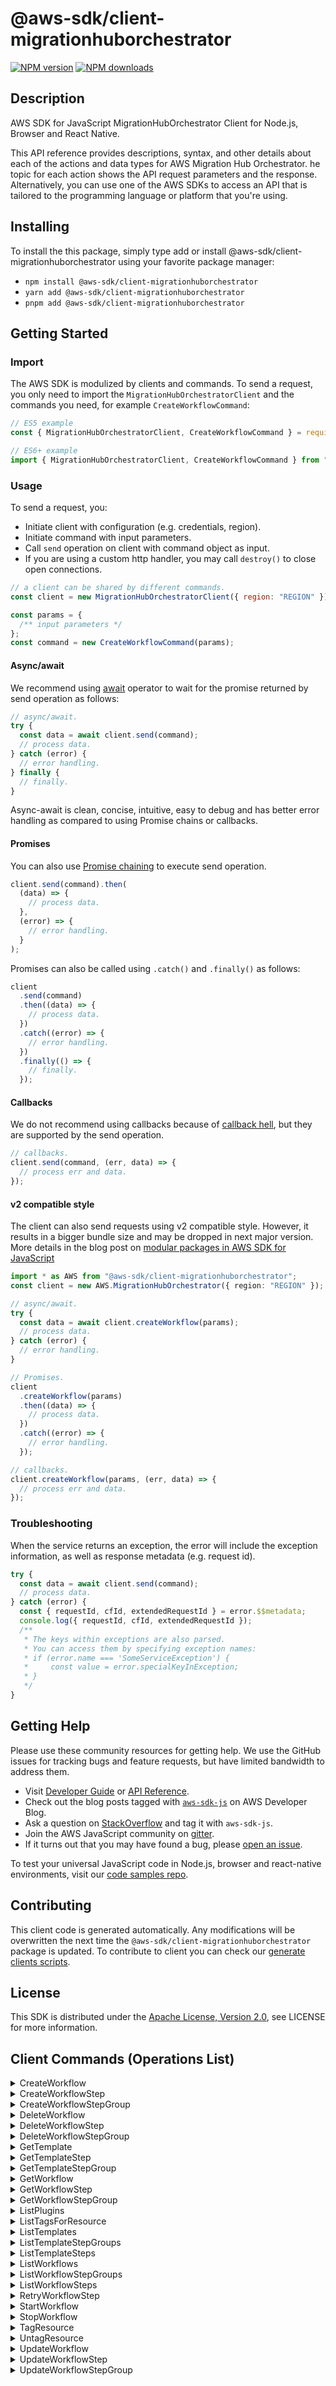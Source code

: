 <!-- generated file, do not edit directly -->

# @aws-sdk/client-migrationhuborchestrator

[![NPM version](https://img.shields.io/npm/v/@aws-sdk/client-migrationhuborchestrator/latest.svg)](https://www.npmjs.com/package/@aws-sdk/client-migrationhuborchestrator)
[![NPM downloads](https://img.shields.io/npm/dm/@aws-sdk/client-migrationhuborchestrator.svg)](https://www.npmjs.com/package/@aws-sdk/client-migrationhuborchestrator)

## Description

AWS SDK for JavaScript MigrationHubOrchestrator Client for Node.js, Browser and React Native.

<p>This API reference provides descriptions, syntax, and other details about each of the
actions and data types for AWS Migration Hub Orchestrator. he topic for each action shows the API
request parameters and the response. Alternatively, you can use one of the AWS SDKs to
access an API that is tailored to the programming language or platform that you're
using.</p>

## Installing

To install the this package, simply type add or install @aws-sdk/client-migrationhuborchestrator
using your favorite package manager:

- `npm install @aws-sdk/client-migrationhuborchestrator`
- `yarn add @aws-sdk/client-migrationhuborchestrator`
- `pnpm add @aws-sdk/client-migrationhuborchestrator`

## Getting Started

### Import

The AWS SDK is modulized by clients and commands.
To send a request, you only need to import the `MigrationHubOrchestratorClient` and
the commands you need, for example `CreateWorkflowCommand`:

```js
// ES5 example
const { MigrationHubOrchestratorClient, CreateWorkflowCommand } = require("@aws-sdk/client-migrationhuborchestrator");
```

```ts
// ES6+ example
import { MigrationHubOrchestratorClient, CreateWorkflowCommand } from "@aws-sdk/client-migrationhuborchestrator";
```

### Usage

To send a request, you:

- Initiate client with configuration (e.g. credentials, region).
- Initiate command with input parameters.
- Call `send` operation on client with command object as input.
- If you are using a custom http handler, you may call `destroy()` to close open connections.

```js
// a client can be shared by different commands.
const client = new MigrationHubOrchestratorClient({ region: "REGION" });

const params = {
  /** input parameters */
};
const command = new CreateWorkflowCommand(params);
```

#### Async/await

We recommend using [await](https://developer.mozilla.org/en-US/docs/Web/JavaScript/Reference/Operators/await)
operator to wait for the promise returned by send operation as follows:

```js
// async/await.
try {
  const data = await client.send(command);
  // process data.
} catch (error) {
  // error handling.
} finally {
  // finally.
}
```

Async-await is clean, concise, intuitive, easy to debug and has better error handling
as compared to using Promise chains or callbacks.

#### Promises

You can also use [Promise chaining](https://developer.mozilla.org/en-US/docs/Web/JavaScript/Guide/Using_promises#chaining)
to execute send operation.

```js
client.send(command).then(
  (data) => {
    // process data.
  },
  (error) => {
    // error handling.
  }
);
```

Promises can also be called using `.catch()` and `.finally()` as follows:

```js
client
  .send(command)
  .then((data) => {
    // process data.
  })
  .catch((error) => {
    // error handling.
  })
  .finally(() => {
    // finally.
  });
```

#### Callbacks

We do not recommend using callbacks because of [callback hell](http://callbackhell.com/),
but they are supported by the send operation.

```js
// callbacks.
client.send(command, (err, data) => {
  // process err and data.
});
```

#### v2 compatible style

The client can also send requests using v2 compatible style.
However, it results in a bigger bundle size and may be dropped in next major version. More details in the blog post
on [modular packages in AWS SDK for JavaScript](https://aws.amazon.com/blogs/developer/modular-packages-in-aws-sdk-for-javascript/)

```ts
import * as AWS from "@aws-sdk/client-migrationhuborchestrator";
const client = new AWS.MigrationHubOrchestrator({ region: "REGION" });

// async/await.
try {
  const data = await client.createWorkflow(params);
  // process data.
} catch (error) {
  // error handling.
}

// Promises.
client
  .createWorkflow(params)
  .then((data) => {
    // process data.
  })
  .catch((error) => {
    // error handling.
  });

// callbacks.
client.createWorkflow(params, (err, data) => {
  // process err and data.
});
```

### Troubleshooting

When the service returns an exception, the error will include the exception information,
as well as response metadata (e.g. request id).

```js
try {
  const data = await client.send(command);
  // process data.
} catch (error) {
  const { requestId, cfId, extendedRequestId } = error.$$metadata;
  console.log({ requestId, cfId, extendedRequestId });
  /**
   * The keys within exceptions are also parsed.
   * You can access them by specifying exception names:
   * if (error.name === 'SomeServiceException') {
   *     const value = error.specialKeyInException;
   * }
   */
}
```

## Getting Help

Please use these community resources for getting help.
We use the GitHub issues for tracking bugs and feature requests, but have limited bandwidth to address them.

- Visit [Developer Guide](https://docs.aws.amazon.com/sdk-for-javascript/v3/developer-guide/welcome.html)
  or [API Reference](https://docs.aws.amazon.com/AWSJavaScriptSDK/v3/latest/index.html).
- Check out the blog posts tagged with [`aws-sdk-js`](https://aws.amazon.com/blogs/developer/tag/aws-sdk-js/)
  on AWS Developer Blog.
- Ask a question on [StackOverflow](https://stackoverflow.com/questions/tagged/aws-sdk-js) and tag it with `aws-sdk-js`.
- Join the AWS JavaScript community on [gitter](https://gitter.im/aws/aws-sdk-js-v3).
- If it turns out that you may have found a bug, please [open an issue](https://github.com/aws/aws-sdk-js-v3/issues/new/choose).

To test your universal JavaScript code in Node.js, browser and react-native environments,
visit our [code samples repo](https://github.com/aws-samples/aws-sdk-js-tests).

## Contributing

This client code is generated automatically. Any modifications will be overwritten the next time the `@aws-sdk/client-migrationhuborchestrator` package is updated.
To contribute to client you can check our [generate clients scripts](https://github.com/aws/aws-sdk-js-v3/tree/main/scripts/generate-clients).

## License

This SDK is distributed under the
[Apache License, Version 2.0](http://www.apache.org/licenses/LICENSE-2.0),
see LICENSE for more information.

## Client Commands (Operations List)

<details>
<summary>
CreateWorkflow
</summary>

[Command API Reference](https://docs.aws.amazon.com/AWSJavaScriptSDK/v3/latest/clients/client-migrationhuborchestrator/classes/createworkflowcommand.html) / [Input](https://docs.aws.amazon.com/AWSJavaScriptSDK/v3/latest/clients/client-migrationhuborchestrator/interfaces/createworkflowcommandinput.html) / [Output](https://docs.aws.amazon.com/AWSJavaScriptSDK/v3/latest/clients/client-migrationhuborchestrator/interfaces/createworkflowcommandoutput.html)

</details>
<details>
<summary>
CreateWorkflowStep
</summary>

[Command API Reference](https://docs.aws.amazon.com/AWSJavaScriptSDK/v3/latest/clients/client-migrationhuborchestrator/classes/createworkflowstepcommand.html) / [Input](https://docs.aws.amazon.com/AWSJavaScriptSDK/v3/latest/clients/client-migrationhuborchestrator/interfaces/createworkflowstepcommandinput.html) / [Output](https://docs.aws.amazon.com/AWSJavaScriptSDK/v3/latest/clients/client-migrationhuborchestrator/interfaces/createworkflowstepcommandoutput.html)

</details>
<details>
<summary>
CreateWorkflowStepGroup
</summary>

[Command API Reference](https://docs.aws.amazon.com/AWSJavaScriptSDK/v3/latest/clients/client-migrationhuborchestrator/classes/createworkflowstepgroupcommand.html) / [Input](https://docs.aws.amazon.com/AWSJavaScriptSDK/v3/latest/clients/client-migrationhuborchestrator/interfaces/createworkflowstepgroupcommandinput.html) / [Output](https://docs.aws.amazon.com/AWSJavaScriptSDK/v3/latest/clients/client-migrationhuborchestrator/interfaces/createworkflowstepgroupcommandoutput.html)

</details>
<details>
<summary>
DeleteWorkflow
</summary>

[Command API Reference](https://docs.aws.amazon.com/AWSJavaScriptSDK/v3/latest/clients/client-migrationhuborchestrator/classes/deleteworkflowcommand.html) / [Input](https://docs.aws.amazon.com/AWSJavaScriptSDK/v3/latest/clients/client-migrationhuborchestrator/interfaces/deleteworkflowcommandinput.html) / [Output](https://docs.aws.amazon.com/AWSJavaScriptSDK/v3/latest/clients/client-migrationhuborchestrator/interfaces/deleteworkflowcommandoutput.html)

</details>
<details>
<summary>
DeleteWorkflowStep
</summary>

[Command API Reference](https://docs.aws.amazon.com/AWSJavaScriptSDK/v3/latest/clients/client-migrationhuborchestrator/classes/deleteworkflowstepcommand.html) / [Input](https://docs.aws.amazon.com/AWSJavaScriptSDK/v3/latest/clients/client-migrationhuborchestrator/interfaces/deleteworkflowstepcommandinput.html) / [Output](https://docs.aws.amazon.com/AWSJavaScriptSDK/v3/latest/clients/client-migrationhuborchestrator/interfaces/deleteworkflowstepcommandoutput.html)

</details>
<details>
<summary>
DeleteWorkflowStepGroup
</summary>

[Command API Reference](https://docs.aws.amazon.com/AWSJavaScriptSDK/v3/latest/clients/client-migrationhuborchestrator/classes/deleteworkflowstepgroupcommand.html) / [Input](https://docs.aws.amazon.com/AWSJavaScriptSDK/v3/latest/clients/client-migrationhuborchestrator/interfaces/deleteworkflowstepgroupcommandinput.html) / [Output](https://docs.aws.amazon.com/AWSJavaScriptSDK/v3/latest/clients/client-migrationhuborchestrator/interfaces/deleteworkflowstepgroupcommandoutput.html)

</details>
<details>
<summary>
GetTemplate
</summary>

[Command API Reference](https://docs.aws.amazon.com/AWSJavaScriptSDK/v3/latest/clients/client-migrationhuborchestrator/classes/gettemplatecommand.html) / [Input](https://docs.aws.amazon.com/AWSJavaScriptSDK/v3/latest/clients/client-migrationhuborchestrator/interfaces/gettemplatecommandinput.html) / [Output](https://docs.aws.amazon.com/AWSJavaScriptSDK/v3/latest/clients/client-migrationhuborchestrator/interfaces/gettemplatecommandoutput.html)

</details>
<details>
<summary>
GetTemplateStep
</summary>

[Command API Reference](https://docs.aws.amazon.com/AWSJavaScriptSDK/v3/latest/clients/client-migrationhuborchestrator/classes/gettemplatestepcommand.html) / [Input](https://docs.aws.amazon.com/AWSJavaScriptSDK/v3/latest/clients/client-migrationhuborchestrator/interfaces/gettemplatestepcommandinput.html) / [Output](https://docs.aws.amazon.com/AWSJavaScriptSDK/v3/latest/clients/client-migrationhuborchestrator/interfaces/gettemplatestepcommandoutput.html)

</details>
<details>
<summary>
GetTemplateStepGroup
</summary>

[Command API Reference](https://docs.aws.amazon.com/AWSJavaScriptSDK/v3/latest/clients/client-migrationhuborchestrator/classes/gettemplatestepgroupcommand.html) / [Input](https://docs.aws.amazon.com/AWSJavaScriptSDK/v3/latest/clients/client-migrationhuborchestrator/interfaces/gettemplatestepgroupcommandinput.html) / [Output](https://docs.aws.amazon.com/AWSJavaScriptSDK/v3/latest/clients/client-migrationhuborchestrator/interfaces/gettemplatestepgroupcommandoutput.html)

</details>
<details>
<summary>
GetWorkflow
</summary>

[Command API Reference](https://docs.aws.amazon.com/AWSJavaScriptSDK/v3/latest/clients/client-migrationhuborchestrator/classes/getworkflowcommand.html) / [Input](https://docs.aws.amazon.com/AWSJavaScriptSDK/v3/latest/clients/client-migrationhuborchestrator/interfaces/getworkflowcommandinput.html) / [Output](https://docs.aws.amazon.com/AWSJavaScriptSDK/v3/latest/clients/client-migrationhuborchestrator/interfaces/getworkflowcommandoutput.html)

</details>
<details>
<summary>
GetWorkflowStep
</summary>

[Command API Reference](https://docs.aws.amazon.com/AWSJavaScriptSDK/v3/latest/clients/client-migrationhuborchestrator/classes/getworkflowstepcommand.html) / [Input](https://docs.aws.amazon.com/AWSJavaScriptSDK/v3/latest/clients/client-migrationhuborchestrator/interfaces/getworkflowstepcommandinput.html) / [Output](https://docs.aws.amazon.com/AWSJavaScriptSDK/v3/latest/clients/client-migrationhuborchestrator/interfaces/getworkflowstepcommandoutput.html)

</details>
<details>
<summary>
GetWorkflowStepGroup
</summary>

[Command API Reference](https://docs.aws.amazon.com/AWSJavaScriptSDK/v3/latest/clients/client-migrationhuborchestrator/classes/getworkflowstepgroupcommand.html) / [Input](https://docs.aws.amazon.com/AWSJavaScriptSDK/v3/latest/clients/client-migrationhuborchestrator/interfaces/getworkflowstepgroupcommandinput.html) / [Output](https://docs.aws.amazon.com/AWSJavaScriptSDK/v3/latest/clients/client-migrationhuborchestrator/interfaces/getworkflowstepgroupcommandoutput.html)

</details>
<details>
<summary>
ListPlugins
</summary>

[Command API Reference](https://docs.aws.amazon.com/AWSJavaScriptSDK/v3/latest/clients/client-migrationhuborchestrator/classes/listpluginscommand.html) / [Input](https://docs.aws.amazon.com/AWSJavaScriptSDK/v3/latest/clients/client-migrationhuborchestrator/interfaces/listpluginscommandinput.html) / [Output](https://docs.aws.amazon.com/AWSJavaScriptSDK/v3/latest/clients/client-migrationhuborchestrator/interfaces/listpluginscommandoutput.html)

</details>
<details>
<summary>
ListTagsForResource
</summary>

[Command API Reference](https://docs.aws.amazon.com/AWSJavaScriptSDK/v3/latest/clients/client-migrationhuborchestrator/classes/listtagsforresourcecommand.html) / [Input](https://docs.aws.amazon.com/AWSJavaScriptSDK/v3/latest/clients/client-migrationhuborchestrator/interfaces/listtagsforresourcecommandinput.html) / [Output](https://docs.aws.amazon.com/AWSJavaScriptSDK/v3/latest/clients/client-migrationhuborchestrator/interfaces/listtagsforresourcecommandoutput.html)

</details>
<details>
<summary>
ListTemplates
</summary>

[Command API Reference](https://docs.aws.amazon.com/AWSJavaScriptSDK/v3/latest/clients/client-migrationhuborchestrator/classes/listtemplatescommand.html) / [Input](https://docs.aws.amazon.com/AWSJavaScriptSDK/v3/latest/clients/client-migrationhuborchestrator/interfaces/listtemplatescommandinput.html) / [Output](https://docs.aws.amazon.com/AWSJavaScriptSDK/v3/latest/clients/client-migrationhuborchestrator/interfaces/listtemplatescommandoutput.html)

</details>
<details>
<summary>
ListTemplateStepGroups
</summary>

[Command API Reference](https://docs.aws.amazon.com/AWSJavaScriptSDK/v3/latest/clients/client-migrationhuborchestrator/classes/listtemplatestepgroupscommand.html) / [Input](https://docs.aws.amazon.com/AWSJavaScriptSDK/v3/latest/clients/client-migrationhuborchestrator/interfaces/listtemplatestepgroupscommandinput.html) / [Output](https://docs.aws.amazon.com/AWSJavaScriptSDK/v3/latest/clients/client-migrationhuborchestrator/interfaces/listtemplatestepgroupscommandoutput.html)

</details>
<details>
<summary>
ListTemplateSteps
</summary>

[Command API Reference](https://docs.aws.amazon.com/AWSJavaScriptSDK/v3/latest/clients/client-migrationhuborchestrator/classes/listtemplatestepscommand.html) / [Input](https://docs.aws.amazon.com/AWSJavaScriptSDK/v3/latest/clients/client-migrationhuborchestrator/interfaces/listtemplatestepscommandinput.html) / [Output](https://docs.aws.amazon.com/AWSJavaScriptSDK/v3/latest/clients/client-migrationhuborchestrator/interfaces/listtemplatestepscommandoutput.html)

</details>
<details>
<summary>
ListWorkflows
</summary>

[Command API Reference](https://docs.aws.amazon.com/AWSJavaScriptSDK/v3/latest/clients/client-migrationhuborchestrator/classes/listworkflowscommand.html) / [Input](https://docs.aws.amazon.com/AWSJavaScriptSDK/v3/latest/clients/client-migrationhuborchestrator/interfaces/listworkflowscommandinput.html) / [Output](https://docs.aws.amazon.com/AWSJavaScriptSDK/v3/latest/clients/client-migrationhuborchestrator/interfaces/listworkflowscommandoutput.html)

</details>
<details>
<summary>
ListWorkflowStepGroups
</summary>

[Command API Reference](https://docs.aws.amazon.com/AWSJavaScriptSDK/v3/latest/clients/client-migrationhuborchestrator/classes/listworkflowstepgroupscommand.html) / [Input](https://docs.aws.amazon.com/AWSJavaScriptSDK/v3/latest/clients/client-migrationhuborchestrator/interfaces/listworkflowstepgroupscommandinput.html) / [Output](https://docs.aws.amazon.com/AWSJavaScriptSDK/v3/latest/clients/client-migrationhuborchestrator/interfaces/listworkflowstepgroupscommandoutput.html)

</details>
<details>
<summary>
ListWorkflowSteps
</summary>

[Command API Reference](https://docs.aws.amazon.com/AWSJavaScriptSDK/v3/latest/clients/client-migrationhuborchestrator/classes/listworkflowstepscommand.html) / [Input](https://docs.aws.amazon.com/AWSJavaScriptSDK/v3/latest/clients/client-migrationhuborchestrator/interfaces/listworkflowstepscommandinput.html) / [Output](https://docs.aws.amazon.com/AWSJavaScriptSDK/v3/latest/clients/client-migrationhuborchestrator/interfaces/listworkflowstepscommandoutput.html)

</details>
<details>
<summary>
RetryWorkflowStep
</summary>

[Command API Reference](https://docs.aws.amazon.com/AWSJavaScriptSDK/v3/latest/clients/client-migrationhuborchestrator/classes/retryworkflowstepcommand.html) / [Input](https://docs.aws.amazon.com/AWSJavaScriptSDK/v3/latest/clients/client-migrationhuborchestrator/interfaces/retryworkflowstepcommandinput.html) / [Output](https://docs.aws.amazon.com/AWSJavaScriptSDK/v3/latest/clients/client-migrationhuborchestrator/interfaces/retryworkflowstepcommandoutput.html)

</details>
<details>
<summary>
StartWorkflow
</summary>

[Command API Reference](https://docs.aws.amazon.com/AWSJavaScriptSDK/v3/latest/clients/client-migrationhuborchestrator/classes/startworkflowcommand.html) / [Input](https://docs.aws.amazon.com/AWSJavaScriptSDK/v3/latest/clients/client-migrationhuborchestrator/interfaces/startworkflowcommandinput.html) / [Output](https://docs.aws.amazon.com/AWSJavaScriptSDK/v3/latest/clients/client-migrationhuborchestrator/interfaces/startworkflowcommandoutput.html)

</details>
<details>
<summary>
StopWorkflow
</summary>

[Command API Reference](https://docs.aws.amazon.com/AWSJavaScriptSDK/v3/latest/clients/client-migrationhuborchestrator/classes/stopworkflowcommand.html) / [Input](https://docs.aws.amazon.com/AWSJavaScriptSDK/v3/latest/clients/client-migrationhuborchestrator/interfaces/stopworkflowcommandinput.html) / [Output](https://docs.aws.amazon.com/AWSJavaScriptSDK/v3/latest/clients/client-migrationhuborchestrator/interfaces/stopworkflowcommandoutput.html)

</details>
<details>
<summary>
TagResource
</summary>

[Command API Reference](https://docs.aws.amazon.com/AWSJavaScriptSDK/v3/latest/clients/client-migrationhuborchestrator/classes/tagresourcecommand.html) / [Input](https://docs.aws.amazon.com/AWSJavaScriptSDK/v3/latest/clients/client-migrationhuborchestrator/interfaces/tagresourcecommandinput.html) / [Output](https://docs.aws.amazon.com/AWSJavaScriptSDK/v3/latest/clients/client-migrationhuborchestrator/interfaces/tagresourcecommandoutput.html)

</details>
<details>
<summary>
UntagResource
</summary>

[Command API Reference](https://docs.aws.amazon.com/AWSJavaScriptSDK/v3/latest/clients/client-migrationhuborchestrator/classes/untagresourcecommand.html) / [Input](https://docs.aws.amazon.com/AWSJavaScriptSDK/v3/latest/clients/client-migrationhuborchestrator/interfaces/untagresourcecommandinput.html) / [Output](https://docs.aws.amazon.com/AWSJavaScriptSDK/v3/latest/clients/client-migrationhuborchestrator/interfaces/untagresourcecommandoutput.html)

</details>
<details>
<summary>
UpdateWorkflow
</summary>

[Command API Reference](https://docs.aws.amazon.com/AWSJavaScriptSDK/v3/latest/clients/client-migrationhuborchestrator/classes/updateworkflowcommand.html) / [Input](https://docs.aws.amazon.com/AWSJavaScriptSDK/v3/latest/clients/client-migrationhuborchestrator/interfaces/updateworkflowcommandinput.html) / [Output](https://docs.aws.amazon.com/AWSJavaScriptSDK/v3/latest/clients/client-migrationhuborchestrator/interfaces/updateworkflowcommandoutput.html)

</details>
<details>
<summary>
UpdateWorkflowStep
</summary>

[Command API Reference](https://docs.aws.amazon.com/AWSJavaScriptSDK/v3/latest/clients/client-migrationhuborchestrator/classes/updateworkflowstepcommand.html) / [Input](https://docs.aws.amazon.com/AWSJavaScriptSDK/v3/latest/clients/client-migrationhuborchestrator/interfaces/updateworkflowstepcommandinput.html) / [Output](https://docs.aws.amazon.com/AWSJavaScriptSDK/v3/latest/clients/client-migrationhuborchestrator/interfaces/updateworkflowstepcommandoutput.html)

</details>
<details>
<summary>
UpdateWorkflowStepGroup
</summary>

[Command API Reference](https://docs.aws.amazon.com/AWSJavaScriptSDK/v3/latest/clients/client-migrationhuborchestrator/classes/updateworkflowstepgroupcommand.html) / [Input](https://docs.aws.amazon.com/AWSJavaScriptSDK/v3/latest/clients/client-migrationhuborchestrator/interfaces/updateworkflowstepgroupcommandinput.html) / [Output](https://docs.aws.amazon.com/AWSJavaScriptSDK/v3/latest/clients/client-migrationhuborchestrator/interfaces/updateworkflowstepgroupcommandoutput.html)

</details>
